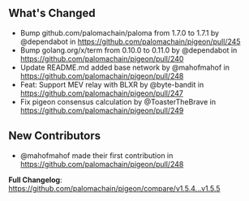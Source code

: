 ## What's Changed
* Bump github.com/palomachain/paloma from 1.7.0 to 1.7.1 by @dependabot in https://github.com/palomachain/pigeon/pull/245
* Bump golang.org/x/term from 0.10.0 to 0.11.0 by @dependabot in https://github.com/palomachain/pigeon/pull/240
* Update README.md added base network by @mahofmahof in https://github.com/palomachain/pigeon/pull/248
* Feat: Support MEV relay with BLXR by @byte-bandit in https://github.com/palomachain/pigeon/pull/247
* Fix pigeon consensus calculation by @ToasterTheBrave in https://github.com/palomachain/pigeon/pull/249

## New Contributors
* @mahofmahof made their first contribution in https://github.com/palomachain/pigeon/pull/248

**Full Changelog**: https://github.com/palomachain/pigeon/compare/v1.5.4...v1.5.5
